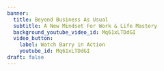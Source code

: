 ```yaml
---
banner:
  title: Beyond Business As Usual
  subtitle: A New Mindset For Work & Life Mastery
  background_youtube_video_id: Mq61xLTDdGI
  video_button:
    label: Watch Barry in Action
    youtube_id: Mq61xLTDdGI
draft: false
---
```

